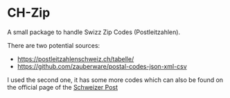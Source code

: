 # CH-Zip

A small package to handle Swizz Zip Codes (Postleitzahlen).

There are two potential sources:

- https://postleitzahlenschweiz.ch/tabelle/
- https://github.com/zauberware/postal-codes-json-xml-csv

I used the second one, it has some more codes which can also be found on the official page of the [Schweizer Post](https://www.post.ch/de/pages/plz-suche)


